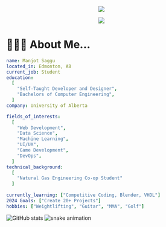 <p align="center">
  <img src="https://capsule-render.vercel.app/api?type=rounded&color=gradient&text=%20Hello!👋🏼%20&height=300&fontSize=100"/>
</p>
<p align="center">
  <img src="https://media.giphy.com/media/VVGdG2HimJl6APwPiE/giphy.gif?cid=ecf05e47uccdpgp5k0v30lewfg8yw99936yui5fwenf9pyno&ep=v1_gifs_search&rid=giphy.gif&ct=g">
</p>

# **👨🏻‍💻 About Me...**
```yaml
name: Manjot Saggu
located_in: Edmonton, AB
current_job: Student
education:
  [
    "Self-Taught Developer and Designer",
    "Bachelors of Computer Engineering",
  ]
company: University of Alberta

fields_of_interests:
  [
    "Web Development",
    "Data Science",
    "Machine Learning",
    "UI/UX",
    "Game Development",
    "DevOps",
  ]
technical_background:
  [
    "Natural Gas Engineering Co-op Student"
  ]
  
currently_learning: ["Competitive Coding, Blender, VHDL"]
2024 Goals: ["Create 20+ Projects"]
hobbies: ["Weightlifting", "Guitar", "MMA", "Golf"]
```
![GitHub stats](https://github-readme-stats.vercel.app/api?username=msaggu204&theme=dark&show_icons=true)
![snake animation](https://github.com/msaggu204/msaggu204/blob/output/github-contribution-grid-snake2.svg)

<!--
**msaggu204/msaggu204** is a ✨ _special_ ✨ repository because its `README.md` (this file) appears on your GitHub profile.

Here are some ideas to get you started:

- 🔭 I’m currently working on ...
- 🌱 I’m currently learning ...
- 👯 I’m looking to collaborate on ...
- 🤔 I’m looking for help with ...
- 💬 Ask me about ...
- 📫 How to reach me: ...
- 😄 Pronouns: ...
- ⚡ Fun fact: ...
-->
